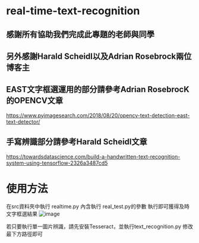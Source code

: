 # real-time-text-recognition
## 感謝所有協助我們完成此專題的老師與同學
## 另外感謝Harald Scheidl以及Adrian Rosebrock兩位博客主
## EAST文字框選運用的部分請參考Adrian RosebrocK的OPENCV文章
https://www.pyimagesearch.com/2018/08/20/opencv-text-detection-east-text-detector/

## 手寫辨識部分請參考Harald Scheidl文章
https://towardsdatascience.com/build-a-handwritten-text-recognition-system-using-tensorflow-2326a3487cd5

# 使用方法
在src資料夾中執行 realtime.py 內含執行 real_test.py的參數
執行即可獲得及時文字框選結果
![image](https://github.com/stu12140513/real-time-recognition/demo1.PNG)

若只要執行單一圖片辨識，請先安裝Tesseract，並執行text_recognition.py 修改最下方路徑即可
